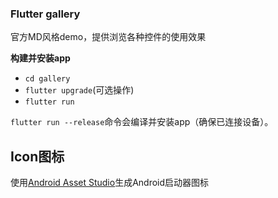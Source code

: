 ### Flutter gallery

官方MD风格demo，提供浏览各种控件的使用效果

**构建并安装app**

* `cd gallery`
* `flutter upgrade`(可选操作)
* `flutter run`

`flutter run --release`命令会编译并安装app（确保已连接设备）。

## Icon图标

使用[Android Asset Studio](https://romannurik.github.io/AndroidAssetStudio/icons-launcher.html#foreground.type=image&foreground.space.trim=1&foreground.space.pad=0.1&foreColor=607d8b%2C0&crop=0&backgroundShape=square&backColor=fafafa%2C100&effects=none)生成Android启动器图标